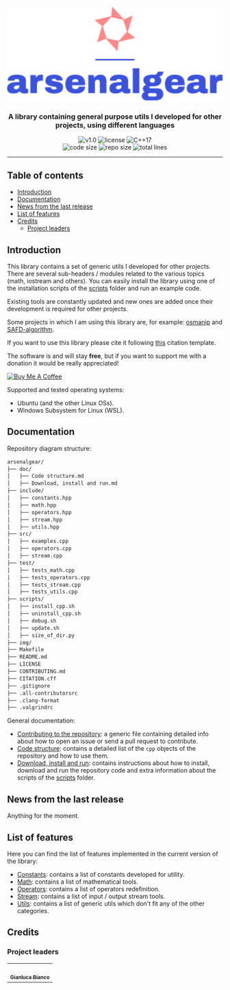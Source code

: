 <p align="center"><img src="https://github.com/JustWhit3/arsenalgear-cpp/blob/main/img/logo.svg" height=220></p>

<h3 align="center">A library containing general purpose utils I developed for other projects, using different languages</h3>
<p align="center">
    <img title="v1.0" alt="v1.0" src="https://img.shields.io/badge/version-v1.0-informational?style=flat-square"
    <a href="LICENSE">
        <img title="MIT License" alt="license" src="https://img.shields.io/badge/license-MIT-informational?style=flat-square">
    </a>
	<img title="C++17" alt="C++17" src="https://img.shields.io/badge/c++-17-informational?style=flat-square"></br>
	<img title="Code size" alt="code size" src="https://img.shields.io/github/languages/code-size/JustWhit3/arsenalgear-cpp?color=red">
	<img title="Repo size" alt="repo size" src="https://img.shields.io/github/repo-size/JustWhit3/arsenalgear-cpp?color=red">
	<img title="Lines of code" alt="total lines" src="https://img.shields.io/tokei/lines/github/JustWhit3/arsenalgear-cpp?color=red">

***

## Table of contents

- [Introduction](#introduction)
- [Documentation](#documentation)
- [News from the last release](#news-from-the-last-release)
- [List of features](#list-of-features)
- [Credits](#credits)
  - [Project leaders](#project-leaders)

## Introduction

This library contains a set of generic utils I developed for other projects. There are several sub-headers / modules related to the various topics (math, iostream and others). You can easily install the library using one of the installation scripts of the [scripts](https://github.com/JustWhit3/arsenalgear-cpp/tree/main/scripts) folder and run an example code.

Existing tools are constantly updated and new ones are added once their development is required for other projects.

Some projects in which I am using this library are, for example: [osmanip](https://github.com/JustWhit3/osmanip) and [SAFD-algorithm](https://github.com/JustWhit3/SAFD-algorithm).

If you want to use this library please cite it following [this](https://github.com/JustWhit3/arsenalgear-cpp/blob/main/CITATION.cff) citation template.

The software is and will stay **free**, but if you want to support me with a donation it would be really appreciated!

<a href="https://www.buymeacoffee.com/JustWhit33" target="_blank"><img src="https://cdn.buymeacoffee.com/buttons/default-orange.png" alt="Buy Me A Coffee" height="41" width="174"></a>

Supported and tested operating systems:

- Ubuntu (and the other Linux OSs).
- Windows Subsystem for Linux (WSL).

## Documentation

Repository diagram structure:

```txt
arsenalgear/
├── doc/
│   ├── Code structure.md
│   ├── Download, install and run.md
├── include/
│   ├── constants.hpp
│   ├── math.hpp
│   ├── operators.hpp
│   ├── stream.hpp
│   ├── utils.hpp
├── src/
│   ├── examples.cpp
│   ├── operators.cpp
│   ├── stream.cpp
├── test/
│   ├── tests_math.cpp
│   ├── tests_operators.cpp
│   ├── tests_stream.cpp
│   ├── tests_utils.cpp
├── scripts/
│   ├── install_cpp.sh
│   ├── uninstall_cpp.sh
│   ├── debug.sh
│   ├── update.sh
│   ├── size_of_dir.py
├── img/
├── Makefile
├── README.md
├── LICENSE
├── CONTRIBUTING.md
├── CITATION.cff
├── .gitignore
├── .all-contributorsrc
├── .clang-format
├── .valgrindrc
```

General documentation:

- [Contributing to the repository](https://github.com/JustWhit3/arsenalgear-cpp/blob/main/doc/Contributing.md): a generic file containing detailed info about how to open an issue or send a pull request to contribute.
- [Code structure](https://github.com/JustWhit3/arsenalgear-cpp/blob/main/doc/Code%20structure.md): contains a detailed list of the `cpp` objects of the repository and how to use them.
- [Download, install and run](https://github.com/JustWhit3/arsenalgear-cpp/blob/main/doc/Download%2C%20install%20and%20run.md): contains instructions about how to install, download and run the repository code and extra information about the scripts of the [scripts](https://github.com/JustWhit3/arsenalgear-cpp/tree/main/scripts) folder.

## News from the last release

Anything for the moment.

## List of features

Here you can find the list of features implemented in the current version of the library:

- [Constants](https://github.com/JustWhit3/arsenalgear-cpp/blob/main/include/constants.hpp): contains a list of constants developed for utility.
- [Math](https://github.com/JustWhit3/arsenalgear-cpp/blob/main/include/math.hpp): contains a list of mathematical tools.
- [Operators](https://github.com/JustWhit3/arsenalgear-cpp/blob/main/include/operators.hpp): contains a list of operators redefinition.
- [Stream](https://github.com/JustWhit3/arsenalgear-cpp/blob/main/include/stream.hpp): contains a list of input / output stream tools.
- [Utils](https://github.com/JustWhit3/arsenalgear-cpp/blob/main/include/utils.hpp): contains a list of generic utils which don't fit any of the other categories.

## Credits

### Project leaders

<table>
  <tr>
    <td align="center"><a href="https://justwhit3.github.io/"><img src="https://avatars.githubusercontent.com/u/48323961?v=4" width="100px;" alt=""/><br /><sub><b>Gianluca Bianco</b></sub></a></td>
  </tr>
</table>

<!-- ALL-CONTRIBUTORS-LIST:START - Do not remove or modify this section -->

<!-- ALL-CONTRIBUTORS-LIST:END -->
